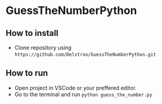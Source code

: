 # GuessTheNumberPython

## How to install 
- Clone repository using `https://github.com/Delstroo/GuessTheNumberPython.git`

## How to run
- Open project in VSCode or your preffered editor.
- Go to the terminal and run `python guess_the_number.py`
